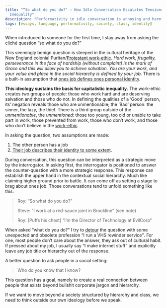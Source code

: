 ```yaml
---
title: "“So what do you do?” — How Idle Conversation Escalates Tensions in Class
  Inequality"
description: "Performativity in idle conversation is annoying and harmful."
tags: [essays, language, performativity, society, class, identity]
---
```


When introduced to someone for the first time, I stay away from asking the
cliché question “so what do you do?”

This seemingly benign question is steeped in the cultural heritage of the New
England colonial
Puritan/[Protestant work-ethic](https://en.wikipedia.org/wiki/The_Protestant_Ethic_and_the_Spirit_of_Capitalism).
_Hard work, frugality, perseverance in the face of hardship (without complaint)
is the mark of Grace and this will allow you to achieve salvation. You are your
work, and your value and place in the social hierarchy is defined by your job._
There is a built-in assumption that
<abbr title="It's also a uniquely American question to ask. In Europe you don't hear this question asked at social events—work doesn't define their lives outside of work, and frankly, it is impolite to discuss work when there are more interesting things to talk about.">ones job defines ones personal identity</abbr>.

**This ideology sustains the basis for capitalistic inequality**. The work-ethic
creates two groups of people: those who work hard and are deserving salvation
and those who do not. In defining the qualities of a ‘Good’ person, its’
negation reveals those who are unmentionable; the ‘Bad’ person: the sinner, the
lazy, the thief. There is a third group outside of the _unmentionable_, the
_unmentioned_: those too young, too old or unable to take part in work, those
prevented from work, those who don’t work, and those who don’t believe in the
[work-ethic](http://www.crimethinc.com/).

In asking the question, two assumptions are made:

1. The other person has a job
1. <abbr title="For many people, this simply doesn't apply.">Their job describes their identity to some extent</abbr>.

During conversation, this question can be interpreted as a strategic move by the
interrogator. In asking first, the interrogator is positioned to answer the
counter-question with a more strategic response. This response can establish the
upper hand in the contextual social hierarchy. Much like claiming higher ground
prior to battle. It can come off as setting a stage to brag about ones job.
Those conversations tend to unfold something like this:

> Roy: “So what do you do?”
>
> Steve: “I work at a red-sauce joint in Brookline” (see note)
>
> Roy: [Puffs his chest] “I’m the Director of Technology at EvilCorp”

When asked “what do you do?” I try to <abbr title="From the French détournement, a rerouting, to misappropriate, to hijack on purpose. Turning expressions of the capitalist system against itself.">detour</abbr> the question with some unexpected and obsolete
profession <q>I run a VHS rewinder service</q>. For one, most people don’t care
about the answer, they ask out of cultural habit. If pressed about my job, I
usually say “I make internet stuff” and explicitly leave any job title or
hierarchy out of the response.

A better question to ask people in a social setting:

> Who do you know that I know?

This question has a goal, namely to create a real connection between people that
exists beyond bullshit corporate jargon and hierarchy.

If we want to move beyond a society structured by hierarchy and class, we need
to think outside our own ideology before we speak.
